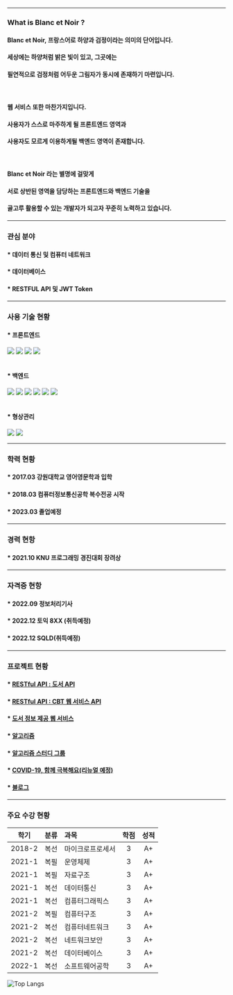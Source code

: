 ***

### What is Blanc et Noir ?

#### Blanc et Noir, 프랑스어로 하양과 검정이라는 의미의 단어입니다.<br>
#### 세상에는 하양처럼 밝은 빛이 있고, 그곳에는<br>
#### 필연적으로 검정처럼 어두운 그림자가 동시에 존재하기 마련입니다.

<br>

#### 웹 서비스 또한 마찬가지입니다.<br>
#### 사용자가 스스로 마주하게 될 프론트엔드 영역과<br>
#### 사용자도 모르게 이용하게될 백엔드 영역이 존재합니다.

<br>

#### Blanc et Noir 라는 별명에 걸맞게<br>
#### 서로 상반된 영역을 담당하는 프론트엔드와 백엔드 기술을<br>
#### 골고루 활용할 수 있는 개발자가 되고자 꾸준히 노력하고 있습니다.

***

### 관심 분야

#### * 데이터 통신 및 컴퓨터 네트워크
#### * 데이터베이스
#### * RESTFUL API 및 JWT Token

***

### 사용 기술 현황

#### * 프론트엔드

<div>
    <img src="https://img.shields.io/badge/html5-E34F26?style=for-the-badge&logo=html5&logoColor=white"> 
    <img src="https://img.shields.io/badge/css-1572B6?style=for-the-badge&logo=css3&logoColor=white"> 
    <img src="https://img.shields.io/badge/javascript-F7DF1E?style=for-the-badge&logo=javascript&logoColor=black"> 
    <img src="https://img.shields.io/badge/jquery-0769AD?style=for-the-badge&logo=jquery&logoColor=white">
</div>
<br>


#### * 백엔드

<div>
    <img src="https://img.shields.io/badge/apache tomcat-F8DC75?style=for-the-badge&logo=apachetomcat&logoColor=white">
    <img src="https://img.shields.io/badge/spring-6DB33F?style=for-the-badge&logo=spring&logoColor=white"> 
    <img src="https://img.shields.io/badge/java-007396?style=for-the-badge&logo=java&logoColor=white"> 
    <img src="https://img.shields.io/badge/oracle-F80000?style=for-the-badge&logo=oracle&logoColor=white"> 
    <img src="https://img.shields.io/badge/mariaDB-003545?style=for-the-badge&logo=mariaDB&logoColor=white"> 
    <img src="https://img.shields.io/badge/redis-DC382D?style=for-the-badge&logo=redis&logoColor=white">
</div>
<br>


#### * 형상관리

<div>
    <img src="https://img.shields.io/badge/github-181717?style=for-the-badge&logo=github&logoColor=white">
    <img src="https://img.shields.io/badge/git-F05032?style=for-the-badge&logo=git&logoColor=white">
</div>

***

### 학력 현황

#### * 2017.03 강원대학교 영어영문학과 입학
#### * 2018.03 컴퓨터정보통신공학 복수전공 시작
#### * 2023.03 졸업예정

***

### 경력 현항

#### * 2021.10 KNU 프로그래밍 경진대회 장려상

***

### 자격증 현항

#### * 2022.09 정보처리기사
#### * 2022.12 토익 8XX (취득예정)
#### * 2022.12 SQLD(취득예정)

***

### 프로젝트 현황

#### * [RESTful API : 도서 API](https://github.com/Blanc-et-noir/api)

#### * [RESTful API : CBT 웹 서비스 API](https://github.com/Blanc-et-noir/RestAPI)

#### * [도서 정보 제공 웹 서비스](https://github.com/Blanc-et-noir/LibraryService)

#### * [알고리즘](https://github.com/Blanc-et-noir/Algorithm)

#### * [알고리즘 스터디 그룹](https://github.com/hs-study-group/algorithm)

#### * [COVID-19, 함께 극복해요(리뉴얼 예정)](https://github.com/Blanc-et-noir/COVID-19-INFO)

#### * [블로그](https://blanc-et-noir.tistory.com)

***

### 주요 수강 현황
  
|학기|분류|과목|학점|성적|
|:---:|:---:|:---|:---:|:---:|
|2018-2|복선|마이크로프로세서|3|A+|
|2021-1|복필|운영체제|3|A+|
|2021-1|복필|자료구조|3|A+|
|2021-1|복선|데이터통신|3|A+|
|2021-1|복선|컴퓨터그래픽스|3|A+|
|2021-2|복필|컴퓨터구조|3|A+|
|2021-2|복선|컴퓨터네트워크|3|A+|
|2021-2|복선|네트워크보안|3|A+|
|2021-2|복선|데이터베이스|3|A+|
|2022-1|복선|소프트웨어공학|3|A+|

![Top Langs](https://github-readme-stats.vercel.app/api/top-langs/?username=Blanc-et-noir&layout=default&theme=buefy)
